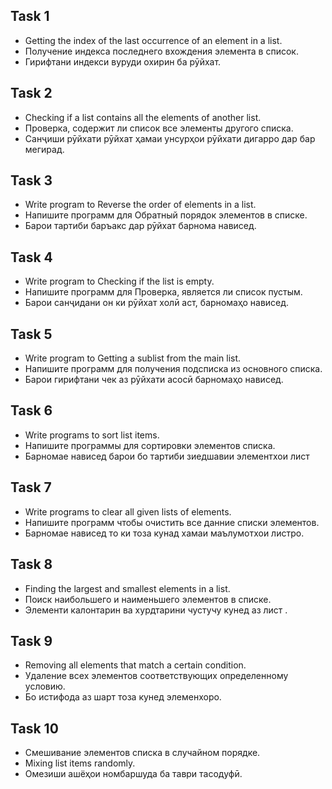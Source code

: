 ## Task 1
- Getting the index of the last occurrence of an element in a list.     
- Получение индекса последнего вхождения элемента в список.
- Гирифтани индекси вуруди охирин ба рӯйхат.

## Task 2
- Checking if a list contains all the elements of another list.                                      
- Проверка, содержит ли список все элементы другого списка.    
- Санҷиши рӯйхати рӯйхат ҳамаи унсурҳои рӯйхати дигарро дар бар мегирад.

## Task 3
- Write program to Reverse the order of elements in a list.                                                 
- Напишите программ для Обратный порядок элементов в списке.
- Барои тартиби баръакс дар рӯйхат барнома нависед.                                            

## Task 4
- Write program to Checking if the list is empty.                                             
- Напишите программ для Проверка, является ли список пустым.   
- Барои санҷидани он ки рӯйхат холӣ аст, барномаҳо нависед.

## Task 5
- Write program to Getting a sublist from the main list.                                        
- Напишите программ для получения подсписка из основного списка.
- Барои гирифтани чек аз рӯйхати асосӣ барномаҳо нависед.        

## Task 6
- Write programs to sort list items.                     
- Напишите программы для сортировки элементов списка.
- Барномае нависед барои бо тартиби зиедшавии элементхои лист                     
 
## Task 7
- Write programs to clear all given lists of elements.                             
- Напишите программ чтобы очистить все данние списки элементов.
- Барномае нависед то ки тоза кунад хамаи маълумотхои листро.                 

## Task 8
- Finding the largest and smallest elements in a list.                    
- Поиск наибольшего и наименьшего элементов в списке.
- Элементи калонтарин ва хурдтарини чустучу кунед аз лист .

## Task 9
- Removing all elements that match a certain condition.                 
- Удаление всех элементов соответствующих определенному условию.
- Бо истифода аз шарт тоза кунед элеменхоро.

## Task 10
- Смешивание элементов списка в случайном порядке.              
- Mixing list items randomly.
- Омезиши ашёҳои номбаршуда ба таври тасодуфӣ.



            

